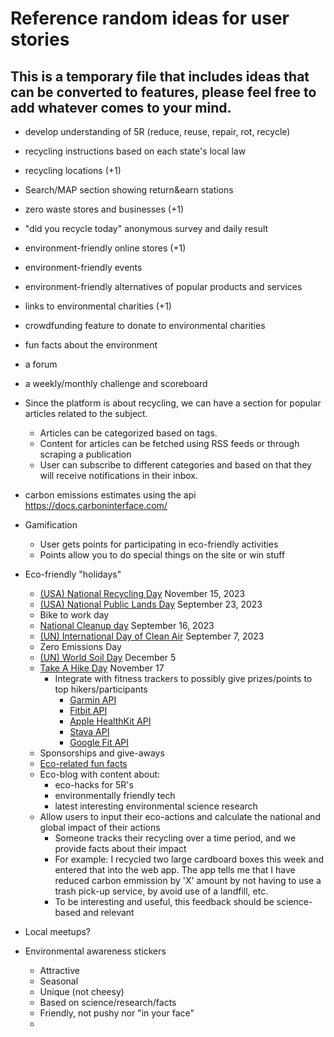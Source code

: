 # Reference random ideas for user stories

## This is a temporary file that includes ideas that can be converted to features, please feel free to add whatever comes to your mind.

- develop understanding of 5R (reduce, reuse, repair, rot, recycle)
- recycling instructions based on each state's local law
- recycling locations (+1)
- Search/MAP section showing return&earn stations
- zero waste stores and businesses (+1)
- "did you recycle today" anonymous survey and daily result
- environment-friendly online stores (+1)
- environment-friendly events
- environment-friendly alternatives of popular products and services

- links to environmental charities (+1)
- crowdfunding feature to donate to environmental charities
- fun facts about the environment
- a forum
- a weekly/monthly challenge and scoreboard


- Since the platform is about recycling, we can have a section for popular articles related to the subject.
  - Articles can be categorized based on tags.
  - Content for articles can be fetched using RSS feeds or through scraping a publication
  - User can subscribe to different categories and based on that they will receive notifications in their inbox.

- carbon emissions estimates using the api https://docs.carboninterface.com/

- Gamification
  - User gets points for participating in eco-friendly activities
  - Points allow you to do special things on the site or win stuff
- Eco-friendly "holidays"
  - [(USA) National Recycling Day](https://www.epa.gov/recyclingstrategy/america-recycles-day) November 15, 2023
  - [(USA) National Public Lands Day](https://www.neefusa.org/npld) September 23, 2023
  - Bike to work day
  - [National Cleanup day](https://www.nationalcleanupday.org/) September 16, 2023
  - [(UN) International Day of Clean Air](https://www.un.org/en/observances/clean-air-day) September 7, 2023
  - Zero Emissions Day
  - [(UN) World Soil Day](https://www.un.org/en/observances/world-soil-day) December 5
  - [Take A Hike Day](https://americanhiking.org/national-take-hike-day/) November 17
    - Integrate with fitness trackers to possibly give prizes/points to top hikers/participants
      - [Garmin API](https://developer.garmin.com/gc-developer-program/activity-api/)
      - [Fitbit API](https://dev.fitbit.com/build/reference/web-api/)
      - [Apple HealthKit API](https://developer.apple.com/health-fitness/)
      - [Stava API](https://developers.strava.com/)
      - [Google Fit API](https://developers.google.com/fit/rest)
  - Sponsorships and give-aways
  - [Eco-related fun facts](https://kpwb.org/environmental-fun-facts-2/)
  - Eco-blog with content about:
    - eco-hacks for 5R's
    - environmentally friendly tech
    - latest interesting environmental science research
  - Allow users to input their eco-actions and calculate the national and global impact of their actions
    - Someone tracks their recycling over a time period, and we provide facts about their impact
    - For example: I recycled two large cardboard boxes this week and entered that into the web app. The app tells me that I have reduced carbon emmission by 'X' amount by not having to use a trash pick-up service, by avoid use of a landfill, etc.
    - To be interesting and useful, this feedback should be science-based and relevant
- Local meetups?
- Environmental awareness stickers
  - Attractive
  - Seasonal
  - Unique (not cheesy)
  - Based on science/research/facts
  - Friendly, not pushy nor "in your face"
  - 